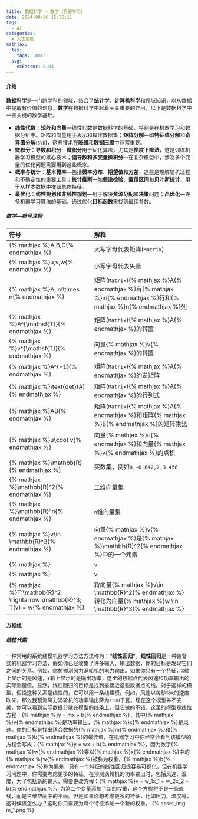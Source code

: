 ```yaml
---
title: 数据科学 — 数学（机器学习）
date: 2024-08-06 15:35:11
tags:
  - AI
categories:
  - 人工智能
mathjax:
  tex:
    tags: 'ams'
  svg:
    exFactor: 0.03
---
```


#### 介绍

**数据科学**是一门跨学科的领域，结合了**统计学**、**计算机科学**和领域知识，以从数据中提取有价值的信息。**数学**在数据科学中起着至关重要的作用，以下是数据科学中一些关键的数学基础。
- **线性代数**：**矩阵和向量**—线性代数是数据科学的基础，特别是在机器学习和数据分析中。矩阵和向量用于表示和操作数据集；**矩阵分解**—如**特征值分解**和**奇异值分解**(`SVD`)，这些技术在**降维**和**数据压缩**中非常重要。
- **微积分**：**导数和积分**—**微积分**用于优化算法，尤其是**梯度下降法**，这是训练机器学习模型的核心技术；**偏导数和多变量微积分**—在复杂模型中，涉及多个变量的优化问题需要用到这些概念。
- **概率与统计**：**基本概率**—包括**概率分布**、**期望值**和**方差**，这些是理解随机过程和不确定性的重要工具；**统计推断**—如**假设检验**、**置信区间**和**贝叶斯统计**，用于从样本数据中推断总体特征。
- **最优化**：**线性规划和非线性规划**—用于解决**资源分配**和**决策**问题；**凸优化**—许多机器学习算法的基础，通过优化**目标函数**来找到最佳参数。
<!-- more -->

##### 数学—符号注释

|符号|解释|
|:---|:---|
|{% mathjax %}A,B,C{% endmathjax %}|大写字母代表矩阵(`Matrix`)|
|{% mathjax %}u,v,w{% endmathjax %}|小写字母代表矢量|
|{% mathjax %}A, m\times n{% endmathjax %}|矩阵(`Matrix`){% mathjax %}A{% endmathjax %}有{% mathjax %}m{% endmathjax %}行和{% mathjax %}n{% endmathjax %}列|
|{% mathjax %}A^{\mathsf{T}}{% endmathjax %}|矩阵(`Matrix`){% mathjax %}A{% endmathjax %}的转置|
|{% mathjax %}v^{\mathsf{T}}{% endmathjax %}|向量{% mathjax %}v{% endmathjax %}的转置|
|{% mathjax %}A^{-1}{% endmathjax %}|矩阵(`Matrix`){% mathjax %}A{% endmathjax %}的逆矩阵|
|{% mathjax %}\text{det}(A){% endmathjax %}|矩阵(`Matrix`){% mathjax %}A{% endmathjax %}的行列式|
|{% mathjax %}AB{% endmathjax %}|矩阵(`Matrix`){% mathjax %}A{% endmathjax %}和矩阵{% mathjax %}B{% endmathjax %}的矩阵乘法|
|{% mathjax %}u\cdot v{% endmathjax %}|向量{% mathjax %}u{% endmathjax %}和向量{% mathjax %}v{% endmathjax %}的点积|
|{% mathjax %}\mathbb{R}{% endmathjax %}|实数集，例如`0,−0.642,2,3.456`|
|{% mathjax %}\mathbb{R}^2{% endmathjax %}|二维向量集|
|{% mathjax %}\mathbb{R}^n{% endmathjax %}|`n`维向量集|
|{% mathjax %}v\in \mathbb{R}^2{% endmathjax %}|向量{% mathjax %}v{% endmathjax %}是{% mathjax %}\mathbb{R}^2{% endmathjax %}中的一个元素|
|{% mathjax %}|v|_1{% endmathjax %}|向量的`L1-norm`|
|{% mathjax %}|v|_2{% endmathjax %}|向量的`L2-norm`|
|{% mathjax %}T:\mathbb{R}^2 \rightarrow \mathbb{R}^3; T(v) = w{% endmathjax %}|将向量{% mathjax %}v\in \mathbb{R}^2{% endmathjax %}转化为向量{% mathjax %}w \in \mathbb{R}^3{% endmathjax %}|

#### 方程组

##### 线性代数

一种常用的系统建模机器学习方法方法称为：**“线性回归”**。**线性回归**是一种监督式的机器学习方法，假如你已经收集了许多输入、输出数据，你的目标是发现它们之间的关系。例如，你想预测风力涡轮机的电力输出。如果你只有一个特征，`X`轴上显示的是风速，`Y`轴上显示的是输出功率，这里的数据点代表风速和功率输出的实际测量值。显然，线性回归的目标是找到最接近这些数据点的线。对于这样的模型，假设这种关系是线性的，它可以用一条线建模。例如，风速以每秒`5`米的速度吹来，那么我预测风力涡轮机的功率输出降为`1500`千瓦。现在这个模型并不完美，你可以看到实际数据分散在模型的线条上，但它做的不错，这里的模型是线性方程：{% mathjax %}y = mx + b{% endmathjax %}，其中{% mathjax %}y{% endmathjax %}是功率输出，{% mathjax %}x{% endmathjax %}是风速。你的目标是找出适合数据的{% mathjax %}m{% endmathjax %}和{% mathjax %}b{% endmathjax %}的最佳值，在机器学习中你经常会看到该模型的方程会写成：{% mathjax %}y = wx + b{% endmathjax %}，因为数字{% mathjax %}w{% endmathjax %}乘以{% mathjax %}x{% endmathjax %}中的{% mathjax %}w{% endmathjax %}被称为权重，{% mathjax %}b{% endmathjax %}称为偏差，只有一个特征的线性回归很容易可视化，但在机器学习问题中，你需要考虑更多的特征。在预测涡轮机的功率输出时，包括风速、温度，为了包括新的输入，需要更改方程：{% mathjax %}y = w_1x_1 + w_2x_2 + b{% endmathjax %}，为第二个变量添加了新的权重，这个方程将不是一条直线，而是三维空间中的平面。但是如果你想考虑更多的特征，比如压力、湿度等，这时候该怎么办？这时你只需要为每个特征添加一个新的权重。
{% asset_img m_1.png  %}

